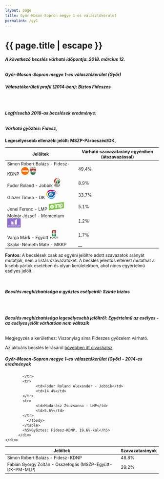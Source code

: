 ```yaml
---
layout: page
title: Győr-Moson-Sopron megye 1-es választókerület
permalink: /gy1
---
```


<h1 class="page-title">{{ page.title | escape }}</h1>

<div class="section">
    <div class="row">
          <div class="col s12"><h6><span><strong>A következő becslés várható időpontja: 2018. március 12.</strong></span></h6>
		  <h5>Győr-Moson-Sopron megye 1-es választókerület (Győr)</h5>
<h6><strong>Választókerületi profil (2014-ben): <span id="profil">Biztos Fideszes</span></strong></h6>
<br/>
<h6><strong>Legfrissebb 2018-as becslések eredménye:</strong></h6<br/><h5>Várható győztes: <span id="gyoztes">Fidesz, </span><span id="esely"></span><span></span></h5>
			<p><strong>Legesélyesebb ellenzéki jelölt: <span id="masodik">MSZP-Párbeszéd/DK, </span><span id="esely2"></span><span></span></strong></p>
<table class="striped">
              <thead>
                <tr>
                    <th>Jelöltek</th>
                    <th>Várható szavazatarány egyéniben (átszavazással)</th>
                </tr>
              </thead>
              <tbody>
             <tr>
                  <td>Simon Róbert Balázs - Fidesz-KDNP <img src="images/fideszkdnp_logo.png" style="width:55px;height:30px;"></td>
				  <td id="id_fidesz">49.4%</td>
			</tr>
			<tr><td>Fodor Roland - Jobbik <img src="images/jobbik_logo.png" style="width:23px;height:30px;"></td><td id="id_jobbik">8.9%</td></tr>
<tr>
                  <td>Glázer Tímea - DK <img src="images/dk_logo.png" style="width:34px;height:30px;"></td>
				  <td id="id_baloldal">33.7%</td>
			</tr>
			<tr>
                  <td>Jenei Ferenc - LMP <img src="images/lmp_logo.png" style="width:52px;height:30px;"></td>
				  <td id="lmp">5.1%</td>
			</tr>
			<tr>
				  <td>Molnár József - Momentum <img src="images/momentum_logo.png" style="width:44px;height:30px;"></td>
				  <td id="id_momentum">1.2%</td>
			</tr>
<tr>
<td>Varga Márk -  Együtt <img src="images/egyutt_logo.png" style="width:31px;height:30px;"></td>
<td id="id_egyutt">1.7%</td>
</tr>            
<tr>
<td>Szalai-Németh Máté - MKKP</td>
<td id="id_egyeb">__</td>
</tr>    
              </tbody>
            </table>
			
			
<p><strong>Fontos:</strong> A becslések csak az egyéni jelöltre adott szavazatok arányát mutatják, nem a listás szavazatokét. A becslés jelentős eltérést mutathat a kisebb pártok esetében és olyan kerületekben, ahol nincs egyértelmű esélyes jelölt.</p>
<br/>
			<h6><strong>Becslés megbízhatósága a győztes esélyeiről: Szinte biztos</strong> </h6>
<br/><h6><strong>Becslés megbízhatósága legesélyesebb jelöltről:</strong> <strong><span id="biztos_jelolt">Egyértelmű az esélyes - az esélyes jelölt várhatóan nem változik</span></strong></h6>
<p>Megjegyzés a kerülethez: Viszonylag sima Fideszes győzelem várható.</p>
<p>Az aktuális becslés leírásáról <a href="../metodologia#0305">bővebben itt olvashatsz</a>.</p>
          </div>
    </div>
</div>

<div class="section">
    <div class="row">
          <div class="col s12">
		  <h5>Győr-Moson-Sopron megye 1-es választókerület (Győr) - 2014-es eredmények</h5>
            <table class="striped">
              <thead>
                <tr>
                    <th>Jelöltek</th>
                    <th>Szavazatarányok</th>
                </tr>
              </thead>
              <tbody>
             <tr>
                  <td>Simon Róbert Balázs - Fidesz-KDNP</td>
				  <td>48.8%</td>
			</tr>
			<tr>
			      <td>Fábián György Zoltán - Összefogás (MSZP-Együtt-DK-PM-MLP)</td>
				  <td>29.2%</td>
			      
			</tr>
			<tr>
			      <td>Fodor Roland Alexander - Jobbik</td>
				  <td>14.4%</td>
			</tr>
			<tr>
				  <td>Madarász Zsuzsanna - LMP</td>
				  <td>5.6%</td>
			</tr>                
              </tbody>
            </table>
			<h5>Győztes: Fidesz-KDNP, 19.6%-kal</h5>
          </div>
    </div>
</div>
